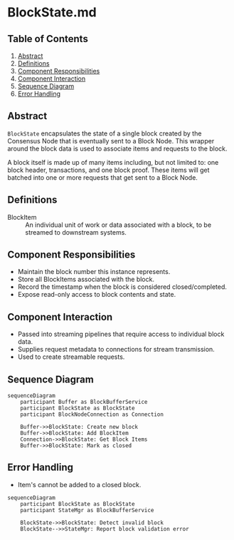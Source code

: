 # BlockState.md

## Table of Contents

1. [Abstract](#abstract)
2. [Definitions](#definitions)
3. [Component Responsibilities](#component-responsibilities)
4. [Component Interaction](#component-interaction)
5. [Sequence Diagram](#sequence-diagram)
6. [Error Handling](#error-handling)

## Abstract

`BlockState` encapsulates the state of a single block created by the Consensus Node that is eventually sent to a Block
Node. This wrapper around the block data is used to associate items and requests to the block.

A block itself is made up of many items including, but not limited to: one block header, transactions, and one block
proof. These items will get batched into one or more requests that get sent to a Block Node.

## Definitions

<dl>
<dt>BlockItem</dt> <dd>An individual unit of work or data associated with a block, to be streamed to downstream systems.</dd>
</dl>

## Component Responsibilities

- Maintain the block number this instance represents.
- Store all BlockItems associated with the block.
- Record the timestamp when the block is considered closed/completed.
- Expose read-only access to block contents and state.

## Component Interaction

- Passed into streaming pipelines that require access to individual block data.
- Supplies request metadata to connections for stream transmission.
- Used to create streamable requests.

## Sequence Diagram

```mermaid
sequenceDiagram
    participant Buffer as BlockBufferService
    participant BlockState as BlockState
    participant BlockNodeConnection as Connection

    Buffer->>BlockState: Create new block
    Buffer->>BlockState: Add BlockItem
    Connection->>BlockState: Get Block Items
    Buffer->>BlockState: Mark as closed
```

## Error Handling

- Item's cannot be added to a closed block.

```mermaid
sequenceDiagram
    participant BlockState as BlockState
    participant StateMgr as BlockBufferService

    BlockState->>BlockState: Detect invalid block
    BlockState-->>StateMgr: Report block validation error
```